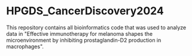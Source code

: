 # HPGDS_CancerDiscovery2024

This repository contains all bioinformatics code that was used to analyze data in "Effective immunotherapy for melanoma shapes the microenvironment by inhibiting prostaglandin-D2 production in macrophages".
